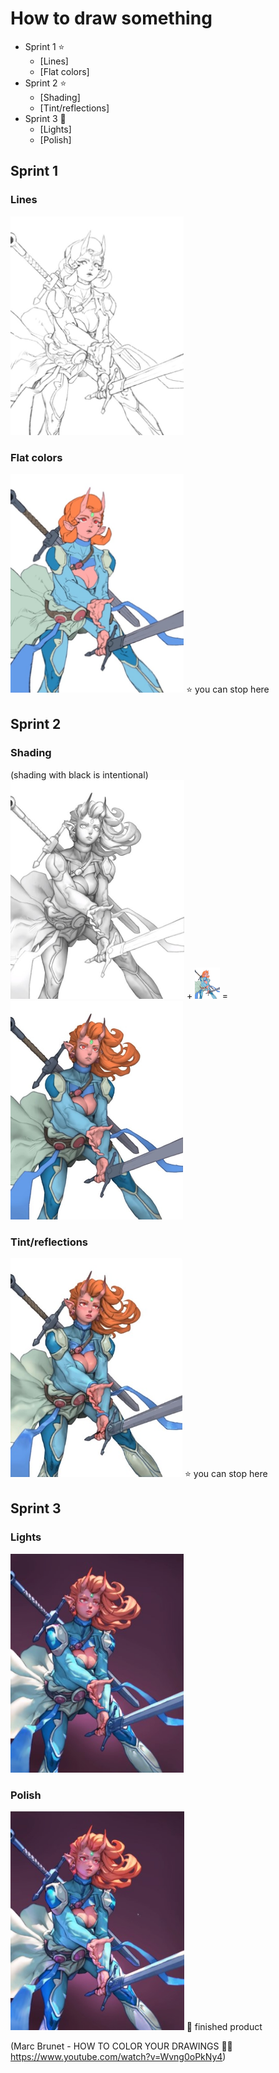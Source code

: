 # How to draw something

- Sprint 1 ⭐
  - [Lines]
  - [Flat colors]
- Sprint 2 ⭐
  - [Shading]
  - [Tint/reflections]
- Sprint 3 🌟
  - [Lights]
  - [Polish]

## Sprint 1
### Lines
<img src="/Images/Lines.jpg" height="350px"></img>
### Flat colors
<img src="/Images/Flat%20colors.jpg" height="350px"></img> ⭐ you can stop here
## Sprint 2
### Shading
(shading with black is intentional)<br>
<img src="/Images/Shading%201.jpg" height="350px"></img> + <img src="/Images/Flat%20colors.jpg" height="50px"></img> = <img src="/Images/Shading%202.jpg" height="350px">
### Tint/reflections
<img src="/Images/Tint-reflections.jpg" height="350px"></img> ⭐ you can stop here
## Sprint 3
### Lights
<img src="/Images/Lights.jpg" height="350px"></img>
### Polish
<img src="/Images/Polish.jpg" height="350px"></img> 🌟 finished product

(Marc Brunet - HOW TO COLOR YOUR DRAWINGS 👨‍🎨 https://www.youtube.com/watch?v=Wvng0oPkNy4)
